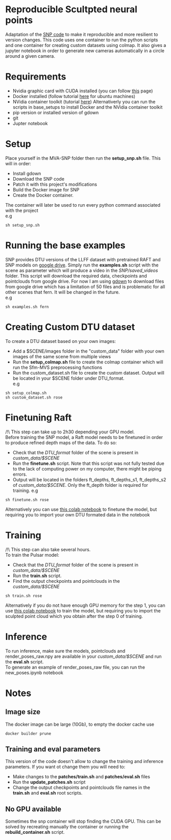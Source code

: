 # Reproducible Scultpted neural points
Adaptation of the [SNP code](https://github.com/princeton-vl/SNP) to make it reproducible and more resilient to version changes.
This code uses one container to run the python scripts and one container for creating custom datasets using colmap. It also gives a jupyter notebook in order to generate new cameras automatically in a circle around a given camera.

# Requirements
- Nvidia graphic card with CUDA installed (you can follow [this](https://docs.nvidia.com/cuda/cuda-installation-guide-linux/index.html) page)
- Docker installed (follow tutorial [here](https://docs.docker.com/engine/install/ubuntu) for ubuntu machines)
- NVidia container toolkit (tutorial [here](https://saturncloud.io/blog/how-to-install-pytorch-on-the-gpu-with-docker/)) Alternativerly you can run the scripts in base_setups to install Docker and the NVidia container toolkit
- pip version or installed version of gdown
- git
- Jupter notebook

# Setup
Place yourself in the MVA-SNP folder then run the **setup_snp.sh** file. This will in order:
- Install gdown
- Download the SNP code 
- Patch it with this project's modifications 
- Build the Docker image for SNP
- Create the Docker container.

The container will later be used to run every python command associated with the project  
e.g
``` 
sh setup_snp.sh
```

# Running the base examples 
SNP provides DTU versions of the LLFF dataset with pretrained RAFT and SNP models on [google drive](https://drive.google.com/drive/folders/189nUV9_9YM_0bLW1Y97SQ1nK_EVpxGW6). Simply run the **examples.sh** script with the scene as parameter which will produce a video in the _SNP/saved_videos_ folder. This script will download the required data, checkpoints and pointclouds from google drive. For now I am using [gdown](https://github.com/wkentaro/gdown) to download files from google drive which has a limitation of 50 files and is problematic for all other scenes that fern. It will be changed in the future.  
e.g
```
sh examples.sh fern
```

# Creating Custom DTU dataset
To create a DTU dataset based on your own images:
- Add a $SCENE/images folder in the "custom_data" folder with your own images of the same scene from multiple views
- Run the **setup_colmap.sh** file to create the colmap container which will run the Sfm-MVS preprocessing functions
- Run the custom_dataset.sh file to create the custom dataset. Output will be located in your $SCENE folder under DTU_format.  
e.g
``` 
sh setup_colmap.sh
sh custom_dataset.sh rose
```
# Finetuning Raft
/!\ This step can take up to 2h30 depending your GPU model.  
Before training the SNP model, a Raft model needs to be finetuned in order to produce refined depth maps of the data. To do so: 
- Check that the _DTU_format_ folder of the scene is present in _custom_data/$SCENE_
- Run the **finetune.sh** script. Note that this script was not fully tested due to the lack of computing power on my computer, there might be piping errors.
- Output will be located in the folders ft_depths, ft_depths_s1, ft_depths_s2 of _custom_data/$SCENE_. Only the ft_depth folder is required for training. 
e.g
```
sh finetune.sh rose
```
Alternatively you can use [this colab notebook](https://colab.research.google.com/drive/1lMzx6pLVchVBVUfjtbEyBXd7-VIsZnNz?usp=sharing)
 to finetune the model, but requiring you to import your own DTU formated data in the notebook


# Training 
/!\ This step can also take several hours.   
To train the Pulsar model:
- Check that the _DTU_format_ folder of the scene is present in _custom_data/$SCENE_
- Run the **train.sh** script. 
- Find the output checkpoints and pointclouds in the _custom_data/$SCENE_  
``` 
sh train.sh rose 
```
Alternatively if you do not have enough GPU memory for the step 1, you can use [this colab notebook](https://colab.research.google.com/drive/16rWLr2NZZ0pjfgOTr1WN5_ZC1E4wnmBy?usp=sharing) to train the model, but requiring you to import the sculpted point cloud which you obtain after the step 0 of training.
# Inference
To run inference, make sure the models, pointclouds and render_poses_raw.npy are available in your _custom_data/$SCENE_ and run the **eval.sh** script.  
To generate an example of render_poses_raw file, you can run the new_poses.ipynb notebook
# Notes
## Image size
The docker image can be large (10Gb), to empty the docker cache use
```
docker builder prune
```
## Training and eval parameters
This version of the code doesn't allow to change the training and inference parameters. If you want ot change them you will need to:
- Make changes to the **patches/train.sh** and **patches/eval.sh** files
- Run the **update_patches.sh** script
- Change the output checkpoints and pointclouds file names in the **train.sh** and **eval.sh** root scripts.

## No GPU available
Sometimes the snp container will stop finding the CUDA GPU. This can be solved by recreating manually the container or running the **rebuild_container.sh** script.